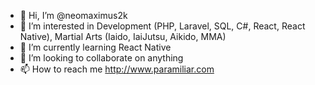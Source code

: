 - 👋 Hi, I’m @neomaximus2k
- 👀 I’m interested in Development (PHP, Laravel, SQL, C#, React, React Native), Martial Arts (Iaido, IaiJutsu, Aikido, MMA) 
- 🌱 I’m currently learning React Native
- 💞️ I’m looking to collaborate on anything
- 📫 How to reach me http://www.paramiliar.com

<!---
neomaximus2k/neomaximus2k is a ✨ special ✨ repository because its `README.md` (this file) appears on your GitHub profile.
You can click the Preview link to take a look at your changes.
--->
